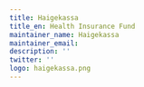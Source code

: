```yaml
---
title: Haigekassa
title_en: Health Insurance Fund
maintainer_name: Haigekassa
maintainer_email:
description: ''
twitter: ''
logo: haigekassa.png
---
```

